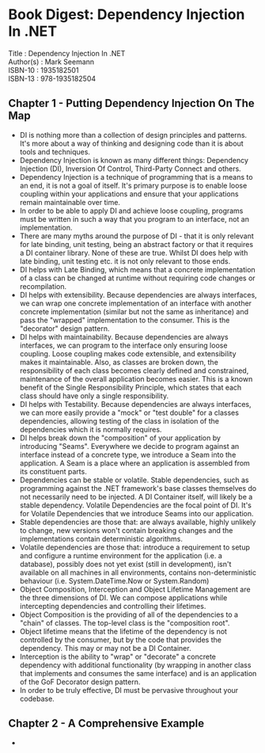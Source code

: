 # Book Digest: Dependency Injection In .NET

Title     : Dependency Injection In .NET  
Author(s) : Mark Seemann  
ISBN-10   : 1935182501  
ISBN-13   : 978-1935182504

## Chapter 1 - Putting Dependency Injection On The Map
- DI is nothing more than a collection of design principles and patterns. It's more about a way of thinking and designing code than it is about tools and techniques.
- Dependency Injection is known as many different things:  Dependency Injection (DI), Inversion Of Control, Third-Party Connect and others.
- Dependency Injection is a technique of programming that is a means to an end, it is not a goal of itself.  It's primary purpose is to enable loose coupling within your applications and ensure that your applications remain maintainable over time.
- In order to be able to apply DI and achieve loose coupling, programs must be written in such a way that you program to an interface, not an implementation. 
- There are many myths around the purpose of DI - that it is only relevant for late binding, unit testing, being an abstract factory or that it requires a DI container library.  None of these are true.  Whilst DI does help with late binding, unit testing etc. it is not only relevant to those ends.
- DI helps with Late Binding, which means that a concrete implementation of a class can be changed at runtime without requiring code changes or recompilation.
- DI helps with extensibility.  Because dependencies are always interfaces, we can wrap one concrete implementation of an interface with another concrete implementation (similar but not the same as inheritance) and pass the "wrapped" implementation to the consumer.  This is the "decorator" design pattern.
- DI helps with maintainability. Because dependencies are always interfaces, we can program to the interface only ensuring loose coupling.  Loose coupling makes code extensible, and extensibility makes it maintainable.  Also, as classes are broken down, the responsibility of each class becomes clearly defined and constrained, maintenance of the overall application becomes easier. This is a known benefit of the Single Responsibility Principle, which states that each class should have only a single responsibility.
- DI helps with Testability. Because dependencies are always interfaces, we can more easily provide a "mock" or "test double" for a classes dependencies, allowing testing of the class in isolation of the dependencies which it is normally requires.
- DI helps break down the "composition" of your application by introducing "Seams".  Everywhere we decide to program against an interface instead of a concrete type, we introduce a Seam into the application. A Seam is a place where an application is assembled from its constituent parts.
- Dependencies can be stable or volatile.  Stable dependencies, such as programming against the .NET framework's base classes themselves do not necessarily need to be injected. A DI Container itself, will likely be a stable dependency. Volatile Dependencies are the focal point of DI. It's for Volatile Dependencies that we introduce Seams into our application.
- Stable dependencies are those that: are always available, highly unlikely to change, new versions won't contain breaking changes and the implementations contain deterministic algorithms.
- Volatile dependencies are those that:  introduce a requirement to setup and configure a runtime environment for the application (i.e. a database), possibly does not yet exist (still in development), isn't available on all machines in all environments, contains non-deterministic behaviour (i.e. System.DateTime.Now or System.Random)
- Object Composition, Interception and Object Lifetime Management are the three dimensions of DI.  We can compose applications while intercepting dependencies and controlling their lifetimes.
- Object Composition is the providing of all of the dependencies to a "chain" of classes.  The top-level class is the "composition root".
- Object lifetime means that the lifetime of the dependency is not controlled by the consumer, but by the code that provides the dependency.  This may or may not be a DI Container.
- Interception is the ability to "wrap" or "decorate" a concrete dependency with additional functionality (by wrapping in another class that implements and consumes the same interface) and is an application of the GoF Decorator design pattern.
- In order to be truly effective, DI must be pervasive throughout your codebase.

## Chapter 2 - A Comprehensive Example
- 